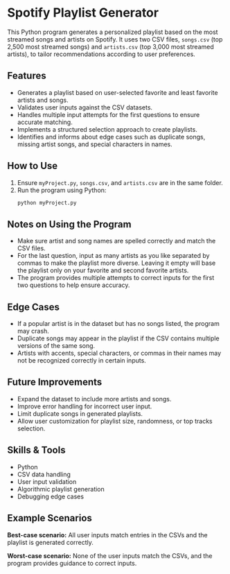 # Spotify Playlist Generator

This Python program generates a personalized playlist based on the most streamed songs and artists on Spotify. It uses two CSV files, `songs.csv` (top 2,500 most streamed songs) and `artists.csv` (top 3,000 most streamed artists), to tailor recommendations according to user preferences.

## Features
- Generates a playlist based on user-selected favorite and least favorite artists and songs.
- Validates user inputs against the CSV datasets.
- Handles multiple input attempts for the first questions to ensure accurate matching.
- Implements a structured selection approach to create playlists.
- Identifies and informs about edge cases such as duplicate songs, missing artist songs, and special characters in names.

## How to Use
1. Ensure `myProject.py`, `songs.csv`, and `artists.csv` are in the same folder.
2. Run the program using Python:
   ```bash
   python myProject.py
## Notes on Using the Program
- Make sure artist and song names are spelled correctly and match the CSV files.
- For the last question, input as many artists as you like separated by commas to make the playlist more diverse. Leaving it empty will base the playlist only on your favorite and second favorite artists.
- The program provides multiple attempts to correct inputs for the first two questions to help ensure accuracy.

## Edge Cases
- If a popular artist is in the dataset but has no songs listed, the program may crash.
- Duplicate songs may appear in the playlist if the CSV contains multiple versions of the same song.
- Artists with accents, special characters, or commas in their names may not be recognized correctly in certain inputs.

## Future Improvements
- Expand the dataset to include more artists and songs.
- Improve error handling for incorrect user input.
- Limit duplicate songs in generated playlists.
- Allow user customization for playlist size, randomness, or top tracks selection.

## Skills & Tools
- Python
- CSV data handling
- User input validation
- Algorithmic playlist generation
- Debugging edge cases

## Example Scenarios
**Best-case scenario:** All user inputs match entries in the CSVs and the playlist is generated correctly.  

**Worst-case scenario:** None of the user inputs match the CSVs, and the program provides guidance to correct inputs.

